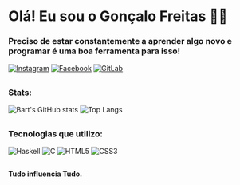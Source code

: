 
# Olá! Eu sou o Gonçalo Freitas 🤙🏾
### Preciso de estar constantemente a aprender algo novo e programar é uma boa ferramenta para isso!

[![Instagram](https://img.shields.io/badge/Instagram-E4405F?style=for-the-badge&logo=instagram&logoColor=white)](https://www.instagram.com/gsalo_/)
[![Facebook](https://img.shields.io/badge/Facebook-1877F2?style=for-the-badge&logo=facebook&logoColor=white)](https://www.facebook.com/goncalo.freitas.7568/)
[![GitLab](https://img.shields.io/badge/GitLab-330F63?style=for-the-badge&logo=gitlab&logoColor=white)](https://gitlab.com/bart115)
##
### Stats: 
![Bart's GitHub stats](https://github-readme-stats.vercel.app/api?username=bart115&show_icons=true&theme=radical)
![Top Langs](https://github-readme-stats.vercel.app/api/top-langs/?username=bart115&layout=compact&theme=radical)
##
### Tecnologias que utilizo:
![Haskell](https://img.shields.io/badge/Haskell-5e5086?style=for-the-badge&logo=haskell&logoColor=white)
![C](https://img.shields.io/badge/c-%2300599C.svg?style=for-the-badge&logo=c&logoColor=white)
![HTML5](https://img.shields.io/badge/html5-%23E34F26.svg?style=for-the-badge&logo=html5&logoColor=white)
![CSS3](https://img.shields.io/badge/css3-%231572B6.svg?style=for-the-badge&logo=css3&logoColor=white)
##
#### Tudo influencia Tudo.

